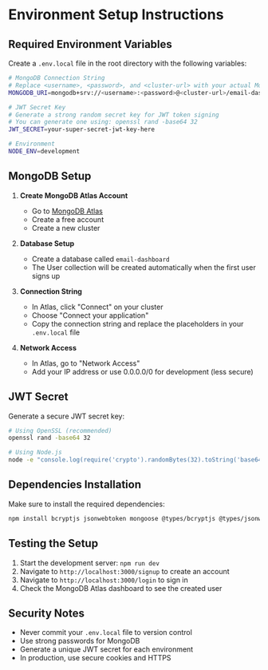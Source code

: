 # Environment Setup Instructions

## Required Environment Variables

Create a `.env.local` file in the root directory with the following variables:

```bash
# MongoDB Connection String
# Replace <username>, <password>, and <cluster-url> with your actual MongoDB credentials
MONGODB_URI=mongodb+srv://<username>:<password>@<cluster-url>/email-dashboard?retryWrites=true&w=majority

# JWT Secret Key
# Generate a strong random secret key for JWT token signing
# You can generate one using: openssl rand -base64 32
JWT_SECRET=your-super-secret-jwt-key-here

# Environment
NODE_ENV=development
```

## MongoDB Setup

1. **Create MongoDB Atlas Account**
   - Go to [MongoDB Atlas](https://www.mongodb.com/atlas)
   - Create a free account
   - Create a new cluster

2. **Database Setup**
   - Create a database called `email-dashboard`
   - The User collection will be created automatically when the first user signs up

3. **Connection String**
   - In Atlas, click "Connect" on your cluster
   - Choose "Connect your application"
   - Copy the connection string and replace the placeholders in your `.env.local` file

4. **Network Access**
   - In Atlas, go to "Network Access"
   - Add your IP address or use 0.0.0.0/0 for development (less secure)

## JWT Secret

Generate a secure JWT secret key:

```bash
# Using OpenSSL (recommended)
openssl rand -base64 32

# Using Node.js
node -e "console.log(require('crypto').randomBytes(32).toString('base64'))"
```

## Dependencies Installation

Make sure to install the required dependencies:

```bash
npm install bcryptjs jsonwebtoken mongoose @types/bcryptjs @types/jsonwebtoken
```

## Testing the Setup

1. Start the development server: `npm run dev`
2. Navigate to `http://localhost:3000/signup` to create an account
3. Navigate to `http://localhost:3000/login` to sign in
4. Check the MongoDB Atlas dashboard to see the created user

## Security Notes

- Never commit your `.env.local` file to version control
- Use strong passwords for MongoDB
- Generate a unique JWT secret for each environment
- In production, use secure cookies and HTTPS

